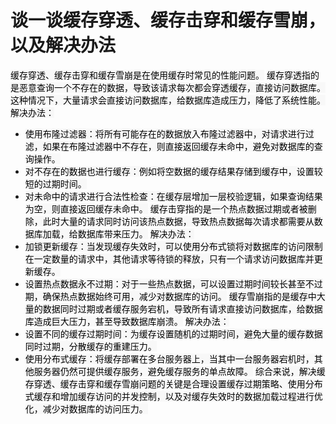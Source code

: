 # 谈一谈缓存穿透、缓存击穿和缓存雪崩，以及解决办法
<font style="color:rgb(0, 0, 0);background-color:rgb(248, 248, 248);">缓存穿透、缓存击穿和缓存雪崩是在使用缓存时常见的性能问题。</font>
<font style="color:rgb(0, 0, 0);background-color:rgb(248, 248, 248);">缓存穿透指的是恶意查询一个不存在的数据，导致该请求每次都会穿透缓存，直接访问数据库。这种情况下，大量请求会直接访问数据库，给数据库造成压力，降低了系统性能。</font>
<font style="color:rgb(0, 0, 0);background-color:rgb(248, 248, 248);">解决办法：</font>
+ <font style="color:rgb(0, 0, 0);background-color:rgb(248, 248, 248);">使用布隆过滤器：将所有可能存在的数据放入布隆过滤器中，对请求进行过滤，如果在布隆过滤器中不存在，则直接返回缓存未命中，避免对数据库的查询操作。</font>
+ <font style="color:rgb(0, 0, 0);background-color:rgb(248, 248, 248);">对不存在的数据也进行缓存：例如将空数据的缓存结果存储到缓存中，设置较短的过期时间。</font>
+ <font style="color:rgb(0, 0, 0);background-color:rgb(248, 248, 248);">对未命中的请求进行合法性检查：在缓存层增加一层校验逻辑，如果查询结果为空，则直接返回缓存未命中。</font>
<font style="color:rgb(0, 0, 0);background-color:rgb(248, 248, 248);">缓存击穿指的是一个热点数据过期或者被删除，此时大量的请求同时访问该热点数据，导致热点数据每次请求都需要从数据库加载，给数据库带来压力。</font>
<font style="color:rgb(0, 0, 0);background-color:rgb(248, 248, 248);">解决办法：</font>
+ <font style="color:rgb(0, 0, 0);background-color:rgb(248, 248, 248);">加锁更新缓存：当发现缓存失效时，可以使用分布式锁将对数据库的访问限制在一定数量的请求中，其他请求等待锁的释放，只有一个请求访问数据库并更新缓存。</font>
+ <font style="color:rgb(0, 0, 0);background-color:rgb(248, 248, 248);">设置热点数据永不过期：对于一些热点数据，可以设置过期时间较长甚至不过期，确保热点数据始终可用，减少对数据库的访问。</font>
<font style="color:rgb(0, 0, 0);background-color:rgb(248, 248, 248);">缓存雪崩指的是缓存中大量的数据同时过期或者缓存服务宕机，导致所有请求直接访问数据库，给数据库造成巨大压力，甚至导致数据库崩溃。</font>
<font style="color:rgb(0, 0, 0);background-color:rgb(248, 248, 248);">解决办法：</font>
+ <font style="color:rgb(0, 0, 0);background-color:rgb(248, 248, 248);">设置不同的缓存过期时间：为缓存设置随机的过期时间，避免大量的缓存数据同时过期，分散缓存的重建压力。</font>
+ <font style="color:rgb(0, 0, 0);background-color:rgb(248, 248, 248);">使用分布式缓存：将缓存部署在多台服务器上，当其中一台服务器宕机时，其他服务器仍然可提供缓存服务，避免缓存服务的单点故障。</font>
<font style="color:rgb(0, 0, 0);background-color:rgb(248, 248, 248);">综合来说，解决缓存穿透、缓存击穿和缓存雪崩问题的关键是合理设置缓存过期策略、使用分布式缓存和增加缓存访问的并发控制，以及对缓存失效时的数据加载过程进行优化，减少对数据库的访问压力。</font>
